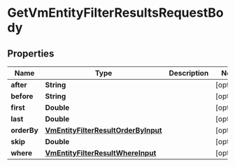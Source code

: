 

# GetVmEntityFilterResultsRequestBody


## Properties

Name | Type | Description | Notes
------------ | ------------- | ------------- | -------------
**after** | **String** |  |  [optional]
**before** | **String** |  |  [optional]
**first** | **Double** |  |  [optional]
**last** | **Double** |  |  [optional]
**orderBy** | [**VmEntityFilterResultOrderByInput**](VmEntityFilterResultOrderByInput.md) |  |  [optional]
**skip** | **Double** |  |  [optional]
**where** | [**VmEntityFilterResultWhereInput**](VmEntityFilterResultWhereInput.md) |  |  [optional]



